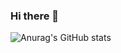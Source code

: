 ### Hi there 👋
![Anurag's GitHub stats](https://github-readme-stats.vercel.app/api?username=DevAritra=contribs,prs)

